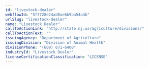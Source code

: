 ```yaml
---
id: "livestock-dealer"
webflowId: "5f7728e24ad0ae6b9ba54a4b"
urlSlug: "livestock-dealer"
name: "Livestock Dealer"
callToActionLink: "http://state.nj.us/agriculture/divisions/"
callToActionText: ""
issuingAgency: "Department of Agriculture"
issuingDivision: "Division of Animal Health"
divisionPhone: "(609) 671-6400"
industryId: "Livestock Dealer"
licenseCertificationClassification: "LICENSE"
---
```

